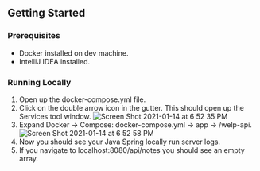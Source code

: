 ## Getting Started


### Prerequisites

* Docker installed on dev machine.
* IntelliJ IDEA installed.


### Running Locally

1. Open up the docker-compose.yml file.
2. Click on the double arrow icon in the gutter. This should open up the Services tool window. ![Screen Shot 2021-01-14 at 6 52 35 PM](https://user-images.githubusercontent.com/22925905/104675107-ac8f7580-5699-11eb-8863-a12c91193962.png)
3. Expand Docker -> Compose: docker-compose.yml  -> app -> /welp-api. ![Screen Shot 2021-01-14 at 6 52 58 PM](https://user-images.githubusercontent.com/22925905/104675129-b9ac6480-5699-11eb-954e-087c50574fd1.png)
4. Now you should see your Java Spring locally run server logs.
5. If you navigate to localhost:8080/api/notes you should see an empty array.
